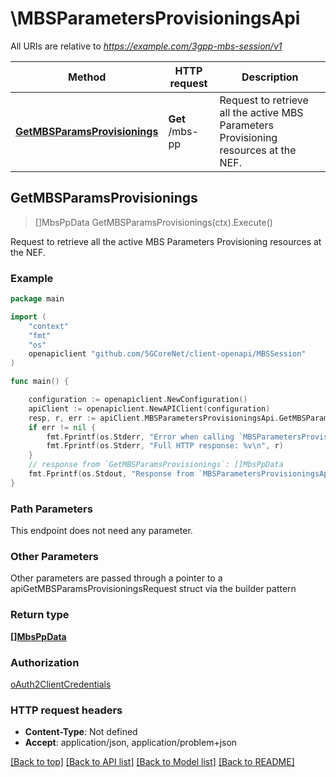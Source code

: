 # \MBSParametersProvisioningsApi

All URIs are relative to *https://example.com/3gpp-mbs-session/v1*

Method | HTTP request | Description
------------- | ------------- | -------------
[**GetMBSParamsProvisionings**](MBSParametersProvisioningsApi.md#GetMBSParamsProvisionings) | **Get** /mbs-pp | Request to retrieve all the active MBS Parameters Provisioning resources at the NEF.



## GetMBSParamsProvisionings

> []MbsPpData GetMBSParamsProvisionings(ctx).Execute()

Request to retrieve all the active MBS Parameters Provisioning resources at the NEF.

### Example

```go
package main

import (
    "context"
    "fmt"
    "os"
    openapiclient "github.com/5GCoreNet/client-openapi/MBSSession"
)

func main() {

    configuration := openapiclient.NewConfiguration()
    apiClient := openapiclient.NewAPIClient(configuration)
    resp, r, err := apiClient.MBSParametersProvisioningsApi.GetMBSParamsProvisionings(context.Background()).Execute()
    if err != nil {
        fmt.Fprintf(os.Stderr, "Error when calling `MBSParametersProvisioningsApi.GetMBSParamsProvisionings``: %v\n", err)
        fmt.Fprintf(os.Stderr, "Full HTTP response: %v\n", r)
    }
    // response from `GetMBSParamsProvisionings`: []MbsPpData
    fmt.Fprintf(os.Stdout, "Response from `MBSParametersProvisioningsApi.GetMBSParamsProvisionings`: %v\n", resp)
}
```

### Path Parameters

This endpoint does not need any parameter.

### Other Parameters

Other parameters are passed through a pointer to a apiGetMBSParamsProvisioningsRequest struct via the builder pattern


### Return type

[**[]MbsPpData**](MbsPpData.md)

### Authorization

[oAuth2ClientCredentials](../README.md#oAuth2ClientCredentials)

### HTTP request headers

- **Content-Type**: Not defined
- **Accept**: application/json, application/problem+json

[[Back to top]](#) [[Back to API list]](../README.md#documentation-for-api-endpoints)
[[Back to Model list]](../README.md#documentation-for-models)
[[Back to README]](../README.md)

